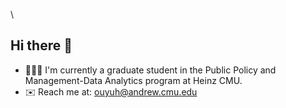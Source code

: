 \\
## Hi there 👋
- 👩🏻‍💻 I'm currently a graduate student in the Public Policy and Management-Data Analytics program at Heinz CMU. 
- ✉️ Reach me at: ouyuh@andrew.cmu.edu


